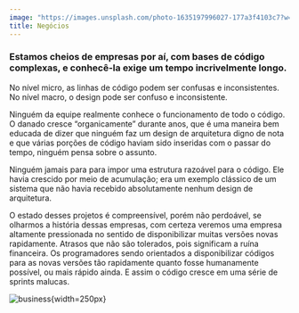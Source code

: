 ```yaml
---
image: "https://images.unsplash.com/photo-1635197996027-177a3f4103c7?w=500&auto=format&fit=crop&q=60&ixlib=rb-4.0.3&ixid=M3wxMjA3fDB8MHxjb2xsZWN0aW9uLXBhZ2V8MXwyTWptbWlzV0JQTXx8ZW58MHx8fHx8"
title: Negócios
---
```


### Estamos cheios de empresas por aí, com bases de código complexas, e conhecê-la exige um tempo incrivelmente longo.

No nível micro, as linhas de código podem ser confusas e inconsistentes. No nível macro, o design pode ser confuso e inconsistente.

Ninguém da equipe realmente conhece o funcionamento de todo o código. O danado cresce “organicamente” durante anos, que é uma maneira bem educada de dizer que ninguém faz um design de arquitetura digno de nota e que várias porções de código haviam sido inseridas com o passar do tempo, ninguém pensa sobre o assunto.

Ninguém jamais para para impor uma estrutura razoável para o código. Ele havia crescido por meio de acumulação; era um exemplo clássico de um sistema que não havia recebido absolutamente nenhum design de arquitetura.

O estado desses projetos é compreensível, porém não perdoável, se olharmos a história dessas empresas, com certeza veremos uma empresa altamente pressionada no sentido de disponibilizar muitas versões novas rapidamente. Atrasos que não são tolerados, pois significam a ruína financeira. Os programadores sendo orientados a disponibilizar códigos para as novas versões tão rapidamente quanto fosse humanamente possível, ou mais rápido ainda. E assim o código cresce em uma série de sprints malucas.

![business](/posts/negocios/hasbulla-business.gif){width=250px}
